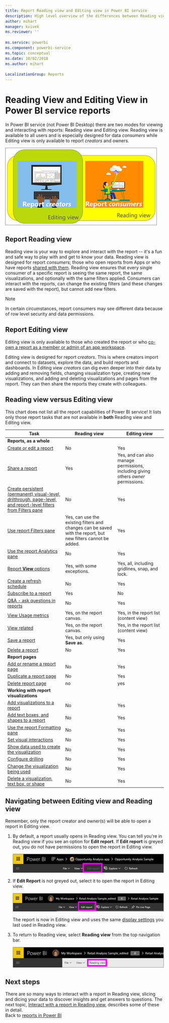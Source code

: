 ```yaml
---
title: Report Reading view and Editing view in Power BI service
description: High level overview of the differences between Reading view and Editing view for Power BI service reports
author: mihart
manager: kvivek
ms.reviewer: ''

ms.service: powerbi
ms.component: powerbi-service
ms.topic: conceptual
ms.date: 10/02/2018
ms.author: mihart

LocalizationGroup: Reports
---
```

# Reading View and Editing View in Power BI service reports
In Power BI service (not Power BI Desktop) there are two modes for viewing and interacting with reports: Reading view and Editing view. Reading view is available to all users and is especially designed for data *consumers* while Editing view is only available to report *creators* and owners.

![artwork of report creators and report consumers](./media/end-user-reading-view/power-bi-creators-consumers.png)

## Report Reading view

 Reading view is your way to explore and interact with the report -- it's a fun and safe way to play with and get to know your data. Reading view is designed for report *consumers*; those who open reports from Apps or who have reports [shared with them](../service-share-dashboards.md). Reading view ensures that every single consumer of a specific report is seeing the same report, the same visualizations, and optionally with the same filters applied.  Consumers can interact with the reports, can change the existing filters (and these changes are saved with the report), but cannot add new filters.

> [!NOTE]
> In certain circumstances, report consumers may see different data because of row level security and data permissions.

## Report Editing view

Editing view is only available to those who created the report or who [co-own a report as a member or admin of an app workspace](../service-create-distribute-apps.md).

Editing view is designed for report *creators*. This is where creators import and connect to datasets, explore the data, and build reports and dashboards. In Editing view *creators* can dig even deeper into their data by adding and removing fields, changing visualization type, creating new visualizations, and adding and deleting visualizations and pages from the report. They can then share the reports they create with colleagues.

## Reading view versus Editing view
This chart does not list all the report capabilities of Power BI service! It lists only those report tasks that are not available in **both** Reading view and Editing view.


|Task  | Reading view  | Editing view |
|-------------------------|-------|-------|
|**Reports, as a whole**  |
| [Create or edit a report](../service-report-create-new.md) | No  | Yes |
| [Share a report](../service-share-reports.md)| Yes | Yes, and can also manage permissions, including giving others *owner* permissions. |
| [Create persistent (permanent) visual-level, drilthrough, page-level, and report-level filters from Filters pane](../power-bi-report-add-filter.md) | No  | Yes |
| [Use report Filters pane](end-user-report-filter.md) | Yes, can use the existing filters and changes can be saved with the report, but new filters cannot be added. | Yes |
| [Use the report Analytics pane](../service-analytics-pane.md) | No | Yes |
| [Report **View** options](../power-bi-report-display-settings.md) | Yes, with some exceptions. | Yes, all, including gridlines, snap, and lock. |
| [Create a refresh schedule](../refresh-data.md) | No  | Yes |
| [Subscribe to a report](end-user-subscribe.md) | Yes | No |
| [Q&A - ask questions in reports](end-user-q-and-a.md) | No  | Yes |
| [View Usage metrics ](../service-usage-metrics.md) | Yes, on the report canvas. | Yes, in the report list (content view) |
| [View related](end-user-related.md) | Yes, on the report canvas. | Yes, in the report list (content view) |
| [Save a report](../service-report-save.md) | Yes, but only using **Save as**. | Yes |
| [Delete a report](../service-delete.md) | No  | Yes |
|**Report pages** |
| [Add or rename a report page](../power-bi-report-add-page.md)  | No  | Yes  |
| [Duplicate a report page](../power-bi-report-copy-paste-page.md) | No  | Yes |
| [Delete report page](../service-delete.md) | no | yes |
|**Working with report visualizations**|
| [Add visualizations to a report](../visuals/power-bi-report-add-visualizations-i.md) | No  | Yes |
| [Add text boxes, and shapes to a report](../power-bi-reports-add-text-and-shapes.md) | No  | Yes |
| [Use the report Formatting pane](../service-the-report-editor-take-a-tour.md) | No | Yes |
| [Set visual interactions](end-user-interactions.md) | No  | Yes |
| [Show data used to create the visualization](end-user-show-data.md) | No  | Yes |
| [Configure drilling](end-user-drill.md) | No  | Yes |
| [Change the visualization being used](../visuals/power-bi-report-change-visualization-type.md) | No | Yes|
| [Delete a visualization, text box, or shape](../service-delete.md)| No | Yes |


## Navigating between Editing view and Reading view
Remember, only the report creator and owner(s) will be able to open a report in Editing view.

1. By default, a report usually opens in Reading view. You can tell you're in Reading view if you see an option for **Edit report**. If **Edit report** is greyed out, you do not have permissions to open the report in Editing view.

   ![Edit report greyed out](./media/end-user-reading-view/power-bi-edit-report-grey.png)

2. If **Edit Report** is not greyed out, select it to open the report in Editing view.

   ![Edit report option](./media/end-user-reading-view/power-bi-edit-report.png)

   The report is now in Editing view and uses the same [display settings](../power-bi-report-display-settings.md) you last used in Reading view.

2. To return to Reading view, select **Reading view** from the top navigation bar.

    ![Reading view option](./media/end-user-reading-view/power-bi-reading-view.png)



## Next steps
There are so many ways to interact with a report in Reading view, slicing and dicing your data to discover insights and get answers to questions.  The next topic, [Interact with a report in Reading view](../service-interact-with-a-report-in-editing-view.md), describes some of these in detail.    
Back to [reports in Power BI](end-user-reports.md)    
